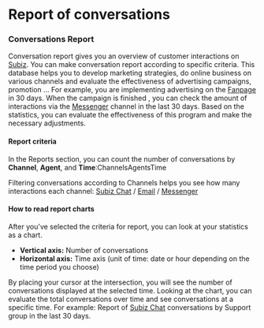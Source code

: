 # Report of conversations

### Conversations Report <a id="conversation-report"></a>

Conversation report gives you an overview of customer interactions on [Subiz](https://subiz.com/en). You can make conversation report according to specific criteria. This database helps you to develop marketing strategies, do online business on various channels and evaluate the effectiveness of advertising campaigns, promotion ... For example, you are implementing advertising on the [Fanpage](https://subiz.com/facebook-messenger.html) in 30 days. When the campaign is finished , you can check the amount of interactions via the [Messenger](https://subiz.com/facebook-messenger.html) channel in the last 30 days. Based on the statistics, you can evaluate the effectiveness of this program and make the necessary adjustments.

#### Report criteria <a id="report-criteria"></a>

In the Reports section, you can count the number of conversations by **Channel**, **Agent**, and **Time**:ChannelsAgentsTime

Filtering conversations according to Channels helps you see how many interactions each channel: [Subiz Chat](https://subiz.com/live-chat.html) / [Email](https://subiz.com/email.html) / [Messenger](https://subiz.com/facebook-messenger.html) ​

#### How to read report charts <a id="how-to-read-report-charts"></a>

After you've selected the criteria for report, you can look at your statistics as a chart.

* **Vertical axis:** Number of conversations
* **Horizontal axis:** Time axis \(unit of time: date or hour depending on the time period you choose\)

By placing your cursor at the intersection, you will see the number of conversations displayed at the selected time. Looking at the chart, you can evaluate the total conversations over time and see conversations at a specific time. For example: Report of [Subiz Chat](https://subiz.com/live-chat.html) conversations by Support group in the last 30 days.



